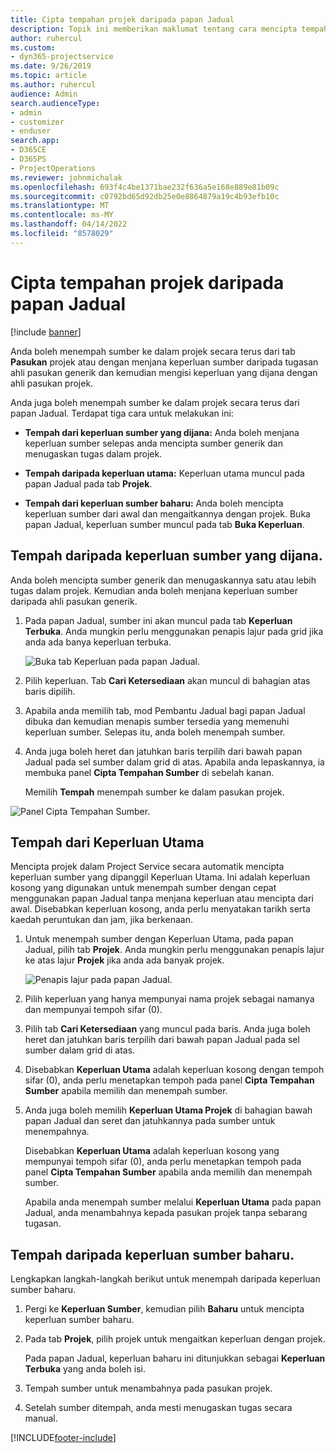 ```yaml
---
title: Cipta tempahan projek daripada papan Jadual
description: Topik ini memberikan maklumat tentang cara mencipta tempahan projek daripada papan jadual.
author: ruhercul
ms.custom:
- dyn365-projectservice
ms.date: 9/26/2019
ms.topic: article
ms.author: ruhercul
audience: Admin
search.audienceType:
- admin
- customizer
- enduser
search.app:
- D365CE
- D365PS
- ProjectOperations
ms.reviewer: johnmichalak
ms.openlocfilehash: 693f4c4be1371bae232f636a5e168e889e81b09c
ms.sourcegitcommit: c0792bd65d92db25e0e8864879a19c4b93efb10c
ms.translationtype: MT
ms.contentlocale: ms-MY
ms.lasthandoff: 04/14/2022
ms.locfileid: "8578029"
---
```

# <a name="create-a-project-booking-from-the-schedule-board"></a>Cipta tempahan projek daripada papan Jadual

[!include [banner](../includes/psa-now-project-operations.md)]

Anda boleh menempah sumber ke dalam projek secara terus dari tab **Pasukan** projek atau dengan menjana keperluan sumber daripada tugasan ahli pasukan generik dan kemudian mengisi keperluan yang dijana dengan ahli pasukan projek.

Anda juga boleh menempah sumber ke dalam projek secara terus dari papan Jadual. Terdapat tiga cara untuk melakukan ini:

- **Tempah dari keperluan sumber yang dijana:** Anda boleh menjana keperluan sumber selepas anda mencipta sumber generik dan menugaskan tugas dalam projek.

- **Tempah daripada keperluan utama:** Keperluan utama muncul pada papan Jadual pada tab **Projek**. 

- **Tempah dari keperluan sumber baharu:** Anda boleh mencipta keperluan sumber dari awal dan mengaitkannya dengan projek. Buka papan Jadual, keperluan sumber muncul pada tab **Buka Keperluan**.

## <a name="book-from-a-generated-resource-requirement"></a>Tempah daripada keperluan sumber yang dijana.

Anda boleh mencipta sumber generik dan menugaskannya satu atau lebih tugas dalam projek. Kemudian anda boleh menjana keperluan sumber daripada ahli pasukan generik. 

1.  Pada papan Jadual, sumber ini akan muncul pada tab **Keperluan Terbuka**. Anda mungkin perlu menggunakan penapis lajur pada grid jika anda ada banya keperluan terbuka. 

    ![Buka tab Keperluan pada papan Jadual.](media/FAQ-Project-Booking-Schedule-Board-1.png "Tangkap layar jadual tempahan dan tugasan")

2. Pilih keperluan. Tab **Cari Ketersediaan** akan muncul di bahagian atas baris dipilih.
 
3. Apabila anda memilih tab, mod Pembantu Jadual bagi papan Jadual dibuka dan kemudian menapis sumber tersedia yang memenuhi keperluan sumber. Selepas itu, anda boleh menempah sumber.

4. Anda juga boleh heret dan jatuhkan baris terpilih dari bawah papan Jadual pada sel sumber dalam grid di atas. Apabila anda lepaskannya, ia membuka panel **Cipta Tempahan Sumber** di sebelah kanan.

    Memilih **Tempah** menempah sumber ke dalam pasukan projek.

![Panel Cipta Tempahan Sumber.](media/FAQ-Project-Booking-Schedule-Board-6.png "")
 

## <a name="book-from-the-primary-requirement"></a>Tempah dari Keperluan Utama

Mencipta projek dalam Project Service secara automatik mencipta keperluan sumber yang dipanggil Keperluan Utama. Ini adalah keperluan kosong yang digunakan untuk menempah sumber dengan cepat menggunakan papan Jadual tanpa menjana keperluan atau mencipta dari awal. Disebabkan keperluan kosong, anda perlu menyatakan tarikh serta kaedah peruntukan dan jam, jika berkenaan. 

1. Untuk menempah sumber dengan Keperluan Utama, pada papan Jadual, pilih tab **Projek**. Anda mungkin perlu menggunakan penapis lajur ke atas lajur **Projek** jika anda ada banyak projek.

   ![Penapis lajur pada papan Jadual.](media/FAQ-Project-Booking-Schedule-Board-2.png "Tangkap layar jadual tempahan dan tugasan")

2. Pilih keperluan yang hanya mempunyai nama projek sebagai namanya dan mempunyai tempoh sifar (0).

3. Pilih tab **Cari Ketersediaan** yang muncul pada baris. Anda juga boleh heret dan jatuhkan baris terpilih dari bawah papan Jadual pada sel sumber dalam grid di atas.

4. Disebabkan **Keperluan Utama** adalah keperluan kosong dengan tempoh sifar (0), anda perlu menetapkan tempoh pada panel **Cipta Tempahan Sumber** apabila memilih dan menempah sumber.

5. Anda juga boleh memilih **Keperluan Utama Projek** di bahagian bawah papan Jadual dan seret dan jatuhkannya pada sumber untuk menempahnya.
 
    Disebabkan **Keperluan Utama** adalah keperluan kosong yang mempunyai tempoh sifar (0), anda perlu menetapkan tempoh pada panel **Cipta Tempahan Sumber** apabila anda memilih dan menempah sumber.
 
    Apabila anda menempah sumber melalui **Keperluan Utama** pada papan Jadual, anda menambahnya kepada pasukan projek tanpa sebarang tugasan.
 
## <a name="book-from-a-new-resource-requirement"></a>Tempah daripada keperluan sumber baharu.
Lengkapkan langkah-langkah berikut untuk menempah daripada keperluan sumber baharu. 

1. Pergi ke **Keperluan Sumber**, kemudian pilih **Baharu** untuk mencipta keperluan sumber baharu.

2. Pada tab **Projek**, pilih projek untuk mengaitkan keperluan dengan projek.
 
    Pada papan Jadual, keperluan baharu ini ditunjukkan sebagai **Keperluan Terbuka** yang anda boleh isi.

3. Tempah sumber untuk menambahnya pada pasukan projek.

4. Setelah sumber ditempah, anda mesti menugaskan tugas secara manual.



[!INCLUDE[footer-include](../includes/footer-banner.md)]
